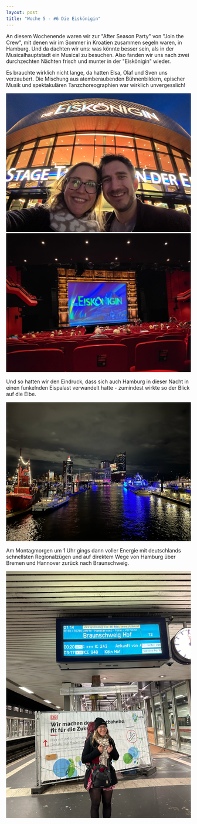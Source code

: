 ```yaml
---
layout: post
title: "Woche 5 - #6 Die Eiskönigin"
---
```


An diesem Wochenende waren wir zur "After Season Party" von "Join the Crew", mit denen wir im Sommer in Kroatien zusammen segeln waren, in Hamburg. Und da dachten wir uns: was könnte besser sein, als in der Musicalhauptstadt ein Musical zu besuchen. Also fanden wir uns nach zwei durchzechten Nächten frisch und munter in der "Eiskönigin" wieder.

Es brauchte wirklich nicht lange, da hatten Elsa, Olaf und Sven uns verzaubert. Die Mischung aus atemberaubenden Bühnenbildern, epischer Musik und spektakulären Tanzchoreographien war wirklich unvergesslich!

![Julia & Freddy bei der Eiskönigin](/images/005_01.png)
![Eiskönigin Publikum](/images/005_02.JPG)

Und so hatten wir den Eindruck, dass sich auch Hamburg in dieser Nacht in einen funkelnden Eispalast verwandelt hatte - zumindest wirkte so der Blick auf die Elbe.

![Hamburg bei Nacht](/images/005_03.png)

Am Montagmorgen um 1 Uhr gings dann voller Energie mit deutschlands schnellsten Regionalzügen und auf direktem Wege von Hamburg über Bremen und Hannover zurück nach Braunschweig.

![Julia um 1 Uhr bei der Rückreise](/images/005_04.png)

